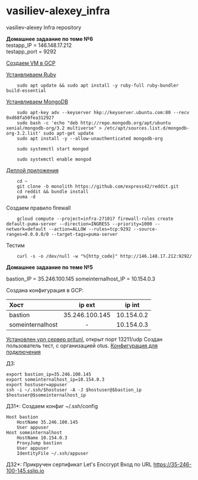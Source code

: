 # vasiliev-alexey_infra
vasiliev-alexey Infra repository

**Домашнее задаание по теме №6**  
testapp_IP = 146.148.17.212  
testapp_port = 9292

[Создаем VM в GCP](create_gcp_vm.sh)

    
    

[Устанвливаем Ruby](install_ruby.sh)  
        
        sudo apt update && sudo apt install -y ruby-full ruby-bundler build-essential

[Устанвливаем MongoDB](install_mongodb.sh)  

        sudo apt-key adv --keyserver hkp://keyserver.ubuntu.com:80 --recv 0xd68fa50fea312927
        sudo bash -c 'echo "deb http://repo.mongodb.org/apt/ubuntu xenial/mongodb-org/3.2 multiverse" > /etc/apt/sources.list.d/mongodb-org-3.2.list' sudo apt-get update
        sudo apt install -y --allow-unauthenticated mongodb-org

        sudo systemctl start mongod

        sudo systemctl enable mongod


[Деплой приложения](deploy_mongodb.sh)  

        cd ~
        git clone -b monolith https://github.com/express42/reddit.git
        cd reddit && bundle install
        puma -d
Создаем  правило firewall  

        gcloud compute --project=infra-271017 firewall-rules create default-puma-server --direction=INGRESS --priority=1000 --network=default --action=ALLOW --rules=tcp:9292 --source-ranges=0.0.0.0/0 --target-tags=puma-server

 
Тестим  

        curl -s -o /dev/null -w "%{http_code}" http://146.148.17.212:9292/


  




**Домашнее задаание по теме №5**

bastion_IP = 35.246.100.145
someinternalhost_IP    = 10.154.0.3

Создана конфигурация в GCP:

Хост      | ip ext |   ip int
:-------- |:-----:|  :-----:|
bastion  | 35.246.100.145  |  10.154.0.2|
someinternalhost  |-   | 10.154.0.3   |

[Установлен  vpn сервер pritunl](setupvpn.sh), открыт порт 13211/udp
Создан пользователь тест, с организацией otus.
[Конфигурация для подключения ](cloud-bastion.ovpn)

ДЗ:

    export bastion_ip=35.246.100.145
    export someinternalhost_ip=10.154.0.3
    export hostuser=appuser
    ssh -i ~/.ssh/$hostuser -A -J $hostuser@$bastion_ip $hostuser@$someinternalhost_ip

ДЗ1*:
Создаем конфиг ~/.ssh/config
    
    Host bastion
        HostName 35.246.100.145
        User appuser
    Host someinternalhost
        HostName 10.154.0.3
        ProxyJump bastion
        User appuser
        IdentityFile ~/.ssh/appuser

ДЗ2*:
Прикручен сертификат Let's Enccrypt
Вход по URL https://35-246-100-145.sslip.io
